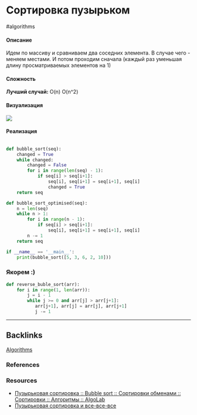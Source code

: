 # Сортировка пузырьком
#algorithms 

#### Описание
Идем по массиву и сравниваем два соседних элемента. В случае чего - меняем местами. И потом проходим сначала (каждый раз уменьшая длину просматриваемых элементов на 1)

#### Сложность
**Лучший случай:** O(n)
O(n^2)

#### Визуализация

![](https://habrastorage.org/web/b68/67d/5b7/b6867d5b7d064421b5f7b1f6fae6d058.gif)


#### Реализация

```python

def bubble_sort(seq):  
    changed = True 
    while changed:  
        changed = False  
        for i in range(len(seq) - 1):  
            if seq[i] > seq[i+1]:  
                seq[i], seq[i+1] = seq[i+1], seq[i]  
                changed = True  
    return seq  

def bubble_sort_optimised(seq):   
    n = len(seq)
    while n > 1:  
		for i in range(n - 1):  
			if seq[i] > seq[i+1]:  
				seq[i], seq[i+1] = seq[i+1], seq[i]  
		n -= 1
    return seq  

if __name__ == '__main__': 
	print(bubble_sort([5, 3, 6, 2, 10]))
```

### Якорем :)
```python
def reverse_buble_sort(arr):  
    for i in range(1, len(arr)):  
        j = i - 1   
        while j >= 0 and arr[j] > arr[j+1]:
           arr[j+1], arr[j] = arr[j], arr[j+1]
           j -= 1
```

---
## Backlinks
[Algorithms](../Algorithms.md)

### References

### Resources
- [Пузырьковая сортировка :: Bubble sort :: Сортировки обменами :: Сортировки :: Алгоритмы :: AlgoLab](http://algolab.valemak.com/heap/bubble)
- [Пузырьковая сортировка и все-все-все](https://habr.com/ru/post/204600/)
